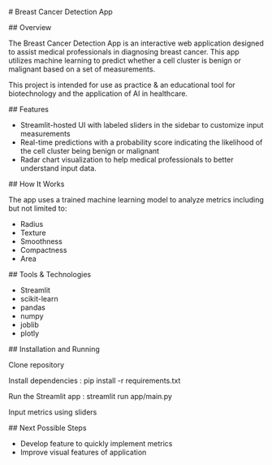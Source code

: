\# Breast Cancer Detection App



\## Overview



The Breast Cancer Detection App is an interactive web application designed to assist medical professionals in diagnosing breast cancer. This app utilizes machine learning to predict whether a cell cluster is benign or malignant based on a set of measurements.



This project is intended for use as practice \& an educational tool for biotechnology and the application of AI in healthcare.



\## Features



* Streamlit-hosted UI with labeled sliders in the sidebar to customize input measurements
* Real-time predictions with a probability score indicating the likelihood of the cell cluster being benign or malignant
* Radar chart visualization to help medical professionals to better understand input data.



\## How It Works



The app uses a trained machine learning model to analyze metrics including but not limited to:



* Radius
* Texture
* Smoothness
* Compactness
* Area



\## Tools \& Technologies



* Streamlit
* scikit-learn
* pandas
* numpy
* joblib
* plotly



\## Installation and Running



Clone repository



Install dependencies : pip install -r requirements.txt



Run the Streamlit app : streamlit run app/main.py



Input metrics using sliders



\## Next Possible Steps



* Develop feature to quickly implement metrics
* Improve visual features of application

